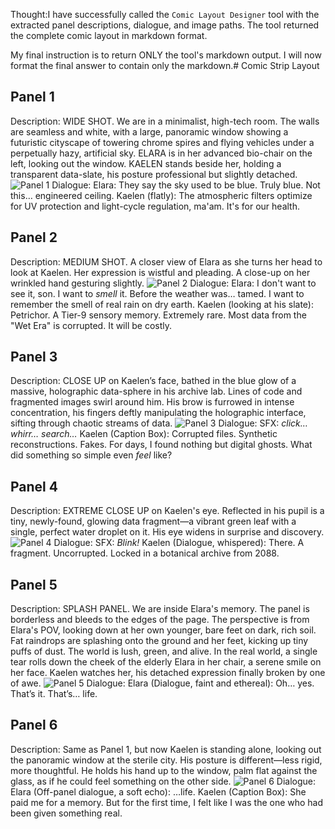 
Thought:I have successfully called the `Comic Layout Designer` tool with the extracted panel descriptions, dialogue, and image paths. The tool returned the complete comic layout in markdown format.

My final instruction is to return ONLY the tool's markdown output. I will now format the final answer to contain only the markdown.# Comic Strip Layout

## Panel 1
Description: WIDE SHOT. We are in a minimalist, high-tech room. The walls are seamless and white, with a large, panoramic window showing a futuristic cityscape of towering chrome spires and flying vehicles under a perpetually hazy, artificial sky. ELARA is in her advanced bio-chair on the left, looking out the window. KAELEN stands beside her, holding a transparent data-slate, his posture professional but slightly detached.
![Panel 1](/comic_panels/server_generated_gemini-image-tutorial_1758558462769.png)
Dialogue: Elara: They say the sky used to be blue. Truly blue. Not this… engineered ceiling.
Kaelen (flatly): The atmospheric filters optimize for UV protection and light-cycle regulation, ma'am. It's for our health.

## Panel 2
Description: MEDIUM SHOT. A closer view of Elara as she turns her head to look at Kaelen. Her expression is wistful and pleading. A close-up on her wrinkled hand gesturing slightly.
![Panel 2](/comic_panels/server_generated_gemini-image-tutorial_1758558482127.png)
Dialogue: Elara: I don't want to see it, son. I want to *smell* it. Before the weather was… tamed. I want to remember the smell of real rain on dry earth.
Kaelen (looking at his slate): Petrichor. A Tier-9 sensory memory. Extremely rare. Most data from the "Wet Era" is corrupted. It will be costly.

## Panel 3
Description: CLOSE UP on Kaelen’s face, bathed in the blue glow of a massive, holographic data-sphere in his archive lab. Lines of code and fragmented images swirl around him. His brow is furrowed in intense concentration, his fingers deftly manipulating the holographic interface, sifting through chaotic streams of data.
![Panel 3](/comic_panels/server_generated_gemini-image-tutorial_1758558496998.png)
Dialogue: SFX: *click… whirr… search…*
Kaelen (Caption Box): Corrupted files. Synthetic reconstructions. Fakes. For days, I found nothing but digital ghosts. What did something so simple even *feel* like?

## Panel 4
Description: EXTREME CLOSE UP on Kaelen's eye. Reflected in his pupil is a tiny, newly-found, glowing data fragment—a vibrant green leaf with a single, perfect water droplet on it. His eye widens in surprise and discovery.
![Panel 4](/comic_panels/server_generated_gemini-image-tutorial_1758558511646.png)
Dialogue: SFX: *Blink!*
Kaelen (Dialogue, whispered): There. A fragment. Uncorrupted. Locked in a botanical archive from 2088.

## Panel 5
Description: SPLASH PANEL. We are inside Elara's memory. The panel is borderless and bleeds to the edges of the page. The perspective is from Elara's POV, looking down at her own younger, bare feet on dark, rich soil. Fat raindrops are splashing onto the ground and her feet, kicking up tiny puffs of dust. The world is lush, green, and alive. In the real world, a single tear rolls down the cheek of the elderly Elara in her chair, a serene smile on her face. Kaelen watches her, his detached expression finally broken by one of awe.
![Panel 5](/comic_panels/server_generated_gemini-image-tutorial_1758558527384.png)
Dialogue: Elara (Dialogue, faint and ethereal): Oh… yes. That’s it. That’s… life.

## Panel 6
Description: Same as Panel 1, but now Kaelen is standing alone, looking out the panoramic window at the sterile city. His posture is different—less rigid, more thoughtful. He holds his hand up to the window, palm flat against the glass, as if he could feel something on the other side.
![Panel 6](/comic_panels/server_generated_gemini-image-tutorial_1758558541691.png)
Dialogue: Elara (Off-panel dialogue, a soft echo): …life.
Kaelen (Caption Box): She paid me for a memory. But for the first time, I felt like I was the one who had been given something real.
